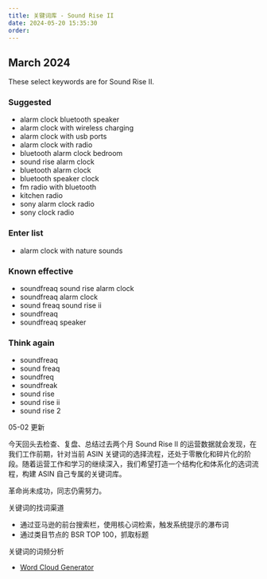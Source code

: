 ```yaml
---
title: 关键词库 - Sound Rise II
date: 2024-05-20 15:35:30
order: 
---
```


## March 2024

These select keywords are for Sound Rise II.

### Suggested

- alarm clock bluetooth speaker
- alarm clock with wireless charging
- alarm clock with usb ports
- alarm clock with radio
- bluetooth alarm clock bedroom
- sound rise alarm clock
- bluetooth alarm clock
- bluetooth speaker clock
- fm radio with bluetooth
- kitchen radio
- sony alarm clock radio
- sony clock radio

### Enter list

- alarm clock with nature sounds

### Known effective

- soundfreaq sound rise alarm clock
- soundfreaq alarm clock
- sound freaq sound rise ii
- soundfreaq
- soundfreaq speaker

### Think again

- soundfreaq
- sound freaq
- soundfreq
- soundfreak
- sound rise
- sound rise ii
- sound rise 2

05-02 更新

今天回头去检查、复盘、总结过去两个月 Sound Rise II 的运营数据就会发现，在我们工作前期，针对当前 ASIN 关键词的选择流程，还处于零散化和碎片化的阶段。随着运营工作和学习的继续深入，我们希望打造一个结构化和体系化的选词流程，构建 ASIN 自己专属的关键词库。

革命尚未成功，同志仍需努力。

关键词的找词渠道

- 通过亚马逊的前台搜索栏，使用核心词检索，触发系统提示的瀑布词
- 通过类目节点的 BSR TOP 100，抓取标题

关键词的词频分析

- [Word Cloud Generator](https://www.freewordcloudgenerator.com/generatewordcloud)
